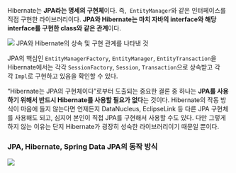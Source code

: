 Hibernate는 **JPA라는 명세의 구현체**이다. 즉,  `EntityManager`와 같은 인터페이스를 직접 구현한 라이브러리이다. **JPA와 Hibernate는 마치 자바의 interface와 해당 interface를 구현한 class와 같은 관계**이다.

![](https://i.imgur.com/Flv4QLt.png)
JPA와 Hibernate의 상속 및 구현 관계를 나타낸 것

JPA의 핵심인 `EntityManagerFactory`, `EntityManager`, `EntityTransaction`을 Hibernate에서는 각각 `SessionFactory`, `Session`, `Transaction`으로 상속받고 각각 `Impl`로 구현하고 있음을 확인할 수 있다.

“Hibernate는 JPA의 구현체이다”로부터 도출되는 중요한 결론 중 하나는 **JPA를 사용하기 위해서 반드시 Hibernate를 사용할 필요가 없다**는 것이다. Hibernate의 작동 방식이 마음에 들지 않는다면 언제든지 DataNucleus, EclipseLink 등 다른 JPA 구현체를 사용해도 되고, 심지어 본인이 직접 JPA를 구현해서 사용할 수도 있다. 다만 그렇게 하지 않는 이유는 단지 Hibernate가 굉장히 성숙한 라이브러리이기 때문일 뿐이다.

### JPA, Hibernate, Spring Data JPA의 동작 방식

![](https://i.imgur.com/mjTaZjF.png)
